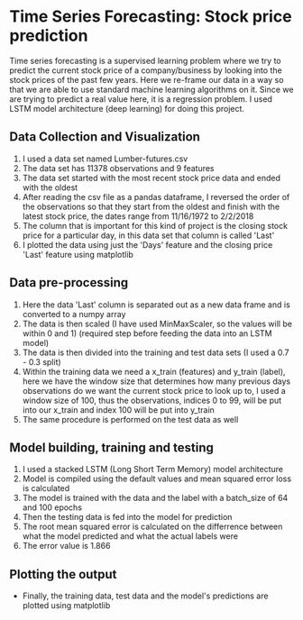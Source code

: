 # Time Series Forecasting: Stock price prediction

Time series forecasting is a supervised learning problem where we try to predict the current stock price of a company/business by looking into the stock prices of the past few years. Here we re-frame our data in a way so that we are able to use standard machine learning algorithms on it. Since we are trying to predict a real value here, it is a regression problem. I used LSTM model architecture (deep learning) for doing this project.

## Data Collection and Visualization

1. I used a data set named Lumber-futures.csv
2. The data set has 11378 observations and 9 features
3. The data set started with the most recent stock price data and ended with the oldest
4. After reading the csv file as a pandas dataframe, I reversed the order of the observations so that they start from the oldest and finish with the latest stock price, the dates range from 11/16/1972 to 2/2/2018
5. The column that is important for this kind of project is the closing stock price for a particular day, in this data set that column is called 'Last'
6. I plotted the data using just the 'Days' feature and the closing price 'Last' feature using matplotlib

## Data pre-processing
1. Here the data 'Last' column is separated out as a new data frame and is converted to a numpy array
2. The data is then scaled (I have used MinMaxScaler, so the values will be within 0 and 1) (required step before feeding the data into an LSTM model)
3. The data is then divided into the training and test data sets (I used a 0.7 - 0.3 split)
4. Within the training data we need a x_train (features) and y_train (label), here we have the window size that determines how many previous days observations do we want the current stock price to look up to, I used a window size of 100, thus the observations, indices 0 to 99, will be put into our x_train and index 100 will be put into y_train
5. The same procedure is performed on the test data as well

## Model building, training and testing
1. I used a stacked LSTM (Long Short Term Memory) model architecture
2. Model is compiled using the default values and mean squared error loss is calculated
3. The model is trained with the data and the label with a batch_size of 64 and 100 epochs
4. Then the testing data is fed into the model for prediction 
5. The root mean squared error is calculated on the differrence between what the model predicted and what the actual labels were
6. The error value is 1.866

## Plotting the output
* Finally, the training data, test data and the model's predictions are plotted using matplotlib 
